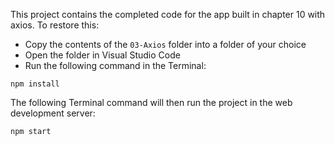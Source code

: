 This project contains the completed code for the app built in chapter 10 with axios.
To restore this:

- Copy the contents of the `03-Axios` folder into a folder of your choice
- Open the folder in Visual Studio Code
- Run the following command in the Terminal:

```
npm install
```

The following Terminal command will then run the project in the web development server:

```
npm start
```
